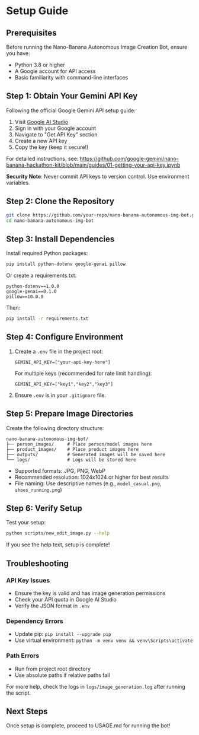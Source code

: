 # Setup Guide

## Prerequisites

Before running the Nano-Banana Autonomous Image Creation Bot, ensure you have:

- Python 3.8 or higher
- A Google account for API access
- Basic familiarity with command-line interfaces

## Step 1: Obtain Your Gemini API Key

Following the official Google Gemini API setup guide:

1. Visit [Google AI Studio](https://aistudio.google.com/)
2. Sign in with your Google account
3. Navigate to "Get API Key" section
4. Create a new API key
5. Copy the key (keep it secure!)

For detailed instructions, see: https://github.com/google-gemini/nano-banana-hackathon-kit/blob/main/guides/01-getting-your-api-key.ipynb

**Security Note**: Never commit API keys to version control. Use environment variables.

## Step 2: Clone the Repository

```bash
git clone https://github.com/your-repo/nano-banana-autonomous-img-bot.git
cd nano-banana-autonomous-img-bot
```

## Step 3: Install Dependencies

Install required Python packages:

```bash
pip install python-dotenv google-genai pillow
```

Or create a requirements.txt:
```
python-dotenv==1.0.0
google-genai==0.1.0
pillow==10.0.0
```

Then:
```bash
pip install -r requirements.txt
```

## Step 4: Configure Environment

1. Create a `.env` file in the project root:
   ```
   GEMINI_API_KEY=["your-api-key-here"]
   ```

   For multiple keys (recommended for rate limit handling):
   ```
   GEMINI_API_KEY=["key1","key2","key3"]
   ```

2. Ensure `.env` is in your `.gitignore` file.

## Step 5: Prepare Image Directories

Create the following directory structure:

```
nano-banana-autonomous-img-bot/
├── person_images/     # Place person/model images here
├── product_images/    # Place product images here
├── outputs/           # Generated images will be saved here
└── logs/              # Logs will be stored here
```

- Supported formats: JPG, PNG, WebP
- Recommended resolution: 1024x1024 or higher for best results
- File naming: Use descriptive names (e.g., `model_casual.png`, `shoes_running.png`)

## Step 6: Verify Setup

Test your setup:

```bash
python scripts/new_edit_image.py --help
```

If you see the help text, setup is complete!

## Troubleshooting

### API Key Issues
- Ensure the key is valid and has image generation permissions
- Check your API quota in Google AI Studio
- Verify the JSON format in `.env`

### Dependency Errors
- Update pip: `pip install --upgrade pip`
- Use virtual environment: `python -m venv venv && venv\Scripts\activate`

### Path Errors
- Run from project root directory
- Use absolute paths if relative paths fail

For more help, check the logs in `logs/image_generation.log` after running the script.

## Next Steps

Once setup is complete, proceed to USAGE.md for running the bot!
